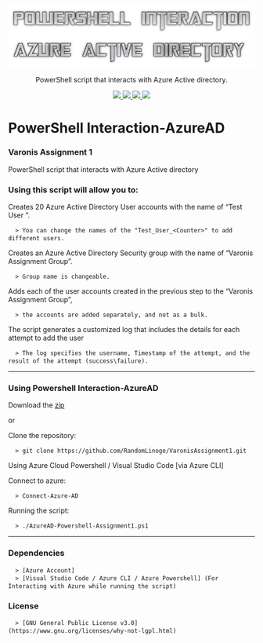 <p align="center">
  <img src="https://github.com/CrunchCorps/Powershell-AzureAD/blob/main/Assignment1logo.png">
  <p align="center">PowerShell script that interacts with Azure Active directory.</p>
  <p align="center">
  </a>
    <a href="https://github.com/CrunchCorps/Powershell-AzureAD">
      <img src="https://img.shields.io/badge/Version-0.1.3-darkgreen">
        <img src="https://img.shields.io/badge/Release%20Date-September%202022-blue">
  <img src="https://shields.io/badge/Powershell-100%25-066da5">
  <img src="https://shields.io/badge/platform-Azure%20active%20directory-darkred">
    </a>
  </p>
</p>

# PowerShell Interaction-AzureAD #
### Varonis Assignment 1 ###
PowerShell script that interacts with Azure Active directory

### Using this script will allow you to: ###

Creates 20 Azure Active Directory User accounts with the name of “Test User <Counter>”.
  
      > You can change the names of the "Test_User_<Counter>" to add different users.
  
Creates an Azure Active Directory Security group with the name of “Varonis Assignment Group”.
  
      > Group name is changeable.
  
Adds each of the user accounts created in the previous step to the “Varonis Assignment Group”,
  
      > the accounts are added separately, and not as a bulk.
  
The script generates a customized log that includes the details for each attempt to add the user 
  
      > The log specifies the username, Timestamp of the attempt, and the result of the attempt (success\failure).
---
  
### Using Powershell Interaction-AzureAD ###
    
Download the [zip](../../main.zip)

  or

Clone the repository:

      > git clone https://github.com/RandomLinoge/VaronisAssignment1.git
  
Using Azure Cloud Powershell / Visual Studio Code [via Azure CLI]

Connect to azure:
  
      > Connect-Azure-AD

Running the script:
  
      > ./AzureAD-Powershell-Assignment1.ps1

---
  
### Dependencies ###
  
      > [Azure Account] 
      > [Visual Studio Code / Azure CLI / Azure Powershell] (For Interacting with Azure while running the script)
   
### License ###

      > [GNU General Public License v3.0] (https://www.gnu.org/licenses/why-not-lgpl.html)
